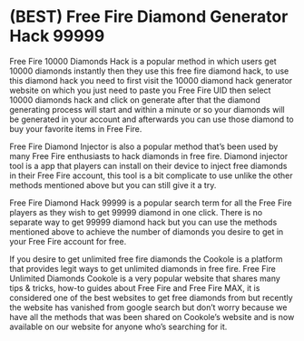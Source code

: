 # (BEST) Free Fire Diamond Generator Hack 99999

Free Fire 10000 Diamonds Hack is a popular method in which users get 10000 diamonds instantly then they use this free fire diamond hack, to use this diamond hack you need to first visit the 10000 diamond hack generator website on which you just need to paste you Free Fire UID then select 10000 diamonds hack and click on generate after that the diamond generating process will start and within a minute or so your diamonds will be generated in your account and afterwards you can use those diamond to buy your favorite items in Free Fire.

Free Fire Diamond Injector is also a popular method that’s been used by many Free Fire enthusiasts to hack diamonds in free fire. Diamond injector tool is a app that players can install on their device to inject free diamonds in their Free Fire account, this tool is a bit complicate to use unlike the other methods mentioned above but you can still give it a try.

Free Fire Diamond Hack 99999 is a popular search term for all the Free Fire players as they wish to get 99999 diamond in one click. There is no separate way to get 99999 diamond hack but you can use the methods mentioned above to achieve the number of diamonds you desire to get in your Free Fire account for free.

If you desire to get unlimited free fire diamonds the Cookole is a platform that provides legit ways to get unlimited diamonds in free fire. Free Fire Unlimited Diamonds Cookole is a very popular website that shares many tips & tricks, how-to guides about Free Fire and Free Fire MAX, it is considered one of the best websites to get free diamonds from but recently the website has vanished from google search but don’t worry because we have all the methods that was been shared on Cookole’s website and is now available on our website for anyone who’s searching for it.

